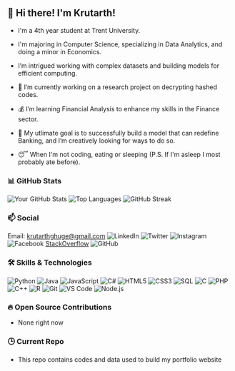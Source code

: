 ## 👋 Hi there! I'm Krutarth!

- I'm a 4th year student at Trent University.
- I'm majoring in Computer Science, specializing in Data Analytics, and doing a minor in Economics.
- I’m intrigued working with complex datasets and building models for efficient computing.

- 🔭 I’m currently working on a research project on decrypting hashed codes.
- 💰 I’m learning Financial Analysis to enhance my skills in the Finance sector.
- 🎯 My utlimate goal is to successfully build a model that can redefine Banking, and I’m creatively looking for ways to do so.
- 😴 When I'm not coding, eating or sleeping (P.S. If I'm asleep I most probably ate before).

### 📊 GitHub Stats
![Your GitHub Stats](https://github-readme-stats.vercel.app/api?username=kruzee07&show_icons=true&theme=tokyonight)
![Top Languages](https://github-readme-stats.vercel.app/api/top-langs/?username=kruzee07&layout=compact&theme=radical)
![GitHub Streak](https://github-readme-streak-stats.herokuapp.com/?user=kruzee07&theme=gruvbox)

### 📫 Social
Email: [krutarthghuge@gmail.com](mailto:krutarthghuge@gmail.com)
![LinkedIn](https://img.shields.io/badge/LinkedIn-blue?style=flat-square&logo=linkedin&labelColor=blue&link=https://www.linkedin.com/in/krutarth-ghuge-67b611184/)
![Twitter](https://img.shields.io/badge/Twitter-blue?style=flat-square&logo=twitter&labelColor=blue&link=https://x.com/krutarth_ghuge)
![Instagram](https://img.shields.io/badge/Instagram-E4405F?style=flat-square&logo=instagram&logoColor=white&link=https://www.instagram.com/kruzxee/)
![Facebook](https://img.shields.io/badge/Facebook-1877F2?style=flat-square&logo=facebook&logoColor=white&link=https://www.facebook.com/kruzee07)
[StackOverflow](https://stackoverflow.com)
![GitHub](https://img.shields.io/badge/GitHub-181717?style=flat-square&logo=github&logoColor=white&link=https://github.com/kruzee07)

### 🛠️ Skills & Technologies
![Python](https://img.shields.io/badge/Python-3776AB?style=flat-square&logo=python&logoColor=white)
![Java](https://img.shields.io/badge/Java-007396?style=flat-square&logo=java&logoColor=white)
![JavaScript](https://img.shields.io/badge/JavaScript-F7DF1E?style=flat-square&logo=javascript&logoColor=black)
![C#](https://img.shields.io/badge/C%23-239120?style=flat-square&logo=c-sharp&logoColor=white)
![HTML5](https://img.shields.io/badge/HTML5-E34F26?style=flat-square&logo=html5&logoColor=white)
![CSS3](https://img.shields.io/badge/CSS3-1572B6?style=flat-square&logo=css3&logoColor=white)
![SQL](https://img.shields.io/badge/SQL-003B57?style=flat-square&logo=databricks&logoColor=white)
![C](https://img.shields.io/badge/C-00599C?style=flat&logo=c&logoColor=white)
![PHP](https://img.shields.io/badge/PHP-777BB4?style=flat&logo=php&logoColor=white)
![C++](https://img.shields.io/badge/C++-00599C?style=flat&logo=cplusplus&logoColor=white)
![R](https://img.shields.io/badge/R-276DC3?style=flat&logo=r&logoColor=white)
![Git](https://img.shields.io/badge/Git-F05032?style=flat-square&logo=git&logoColor=white)
![VS Code](https://img.shields.io/badge/VS%20Code-007ACC?style=flat-square&logo=visual-studio-code&logoColor=white)
![Node.js](https://img.shields.io/badge/Node.js-339933?style=flat-square&logo=node-dot-js&logoColor=white)


### 🔥 Open Source Contributions
- None right now

### 🕒 Current Repo
- This repo contains codes and data used to build my portfolio website









